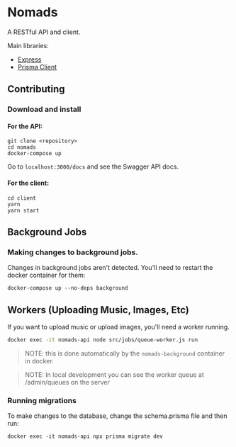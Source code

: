 # Nomads

A RESTful API and client.

Main libraries:

- [Express](https://expressjs.com/)
- [Prisma Client](https://www.prisma.io/docs)

## Contributing

### Download and install

#### For the API:

```
git clone <repository>
cd nomads
docker-compose up
```

Go to `localhost:3000/docs` and see the Swagger API docs.

#### For the client:

```
cd client
yarn
yarn start
```

## Background Jobs

### Making changes to background jobs.

Changes in background jobs aren't detected. You'll need to restart the docker container for them:

```
docker-compose up --no-deps background
```

## Workers (Uploading Music, Images, Etc)

If you want to upload music or upload images, you'll need a worker running.

```sh
docker exec -it nomads-api node src/jobs/queue-worker.js run
```

> NOTE: this is done automatically by the `nomads-background` container in docker.

> NOTE: In local development you can see the worker queue at /admin/queues on the server

### Running migrations

To make changes to the database, change the schema.prisma file and then run:

```
docker exec -it nomads-api npx prisma migrate dev
```
